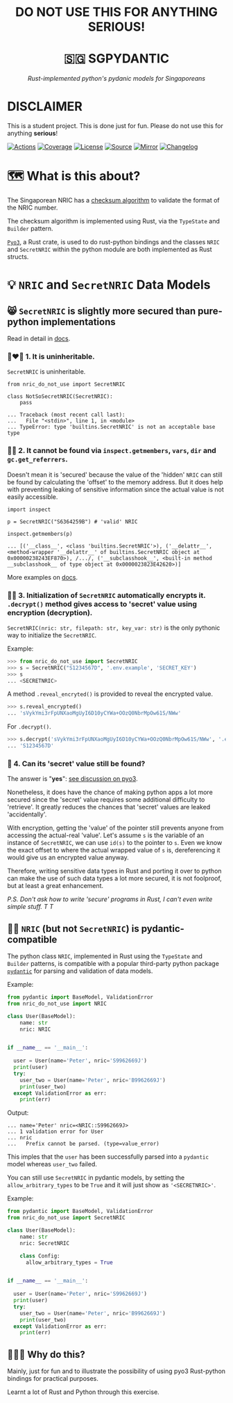 <h1><div align="center">DO NOT USE THIS FOR ANYTHING SERIOUS!</div></h1>

<div align="center">
<h1>🇸🇬 SGPYDANTIC</h1>
<i>Rust-implemented python's pydanic models for Singaporeans</i>
</div>

<p>

# **DISCLAIMER**

This is a student project. This is done just for fun. Please do not use this for anything **serious**!


[![Actions](https://img.shields.io/github/actions/workflow/status/jymchng/sgpydantic_do_not_use/test.yml?branch=main&logo=github&style=flat-square&maxAge=300)](https://github.com/jymchng/sgpydantic_do_not_use/actions)
[![Coverage](https://img.shields.io/codecov/c/gh/jymchng/sgpydantic_do_not_use/branch/main.svg?style=flat-square&maxAge=3600)](https://codecov.io/gh/jymchng/sgpydantic_do_not_use/)
[![License](https://img.shields.io/badge/license-MIT-blue.svg?style=flat-square&maxAge=2678400)](https://choosealicense.com/licenses/mit/)
[![Source](https://img.shields.io/badge/source-GitHub-303030.svg?maxAge=2678400&style=flat-square)](https://github.com/jymchng/sgpydantic_do_not_use/)
[![Mirror](https://img.shields.io/badge/mirror-EMBL-009f4d?style=flat-square&maxAge=2678400)](https://git.embl.de/larralde/sgpydantic_do_not_use/)
[![Changelog](https://img.shields.io/badge/keep%20a-changelog-8A0707.svg?maxAge=2678400&style=flat-square)](https://github.com/jymchng/sgpydantic_do_not_use/blob/master/CHANGELOG.md)


# 🗺️  What is this about?
The Singaporean NRIC has a [checksum algorithm](https://ivantay2003.medium.com/creation-of-singapore-identity-number-nric-24fc3b446145) to validate the format of the NRIC number.

The checksum algorithm is implemented using Rust, via the `TypeState` and `Builder` pattern.

[`Pyo3`](https://docs.rs/pyo3/latest/pyo3/), a Rust crate, is used to do rust-python bindings and the classes `NRIC` and `SecretNRIC` within the python module are both implemented as Rust structs.

# 💡 `NRIC` and `SecretNRIC` Data Models

## 😸 `SecretNRIC` is slightly more secured than pure-python implementations

Read in detail in [docs](docs/security.md).

### 👩‍❤️‍👨 1. It is uninheritable.

`SecretNRIC` is uninheritable.

```
from nric_do_not_use import SecretNRIC

class NotSoSecretNRIC(SecretNRIC):
    pass

... Traceback (most recent call last):
...   File "<stdin>", line 1, in <module>
... TypeError: type 'builtins.SecretNRIC' is not an acceptable base type
```

###  👩‍💻 2. It cannot be found via `inspect.getmembers`, `vars`, `dir` and `gc.get_referrers`.

Doesn't mean it is 'secured' because the value of the 'hidden' `NRIC` can still be found by calculating the 'offset' to the memory address. But it does help with preventing leaking of sensitive information since the actual value is not easily accessible.

```
import inspect

p = SecretNRIC("S6364259B") # 'valid' NRIC

inspect.getmembers(p)

... [('__class__', <class 'builtins.SecretNRIC'>), ('__delattr__', <method-wrapper '__delattr__' of builtins.SecretNRIC object at 0x00000238243EF870>), /.../, ('__subclasshook__', <built-in method __subclasshook__ of type object at 0x0000023823E42620>)]
```

More examples on [docs](docs/security.md).

### 🕵️‍♂️ 3. Initialization of `SecretNRIC` automatically encrypts it. `.decrypt()` method gives access to 'secret' value using encryption (decryption).

`SecretNRIC(nric: str, filepath: str, key_var: str)` is the only pythonic way to initialize the `SecretNRIC`.

Example:
```python
>>> from nric_do_not_use import SecretNRIC
>>> s = SecretNRIC("S1234567D", '.env.example', 'SECRET_KEY')
>>> s
... <SECRETNRIC>
```

A method `.reveal_encryted()` is provided to reveal the encrypted value.

```python
>>> s.reveal_encrypted()
... 'sVykYmi3rFpUNXaoMgUyI6D10yCYWa+OOzQ0NbrMpOw61S/NWw'
```

For `.decrypt()`.

```python
>>> s.decrypt('sVykYmi3rFpUNXaoMgUyI6D10yCYWa+OOzQ0NbrMpOw61S/NWw', '.env.example', 'SECRET_KEY')
... 'S1234567D'
```

### 🔎 4. Can its 'secret' value still be found?
The answer is "**yes**": [see discussion on pyo3](https://github.com/PyO3/pyo3/discussions/3003#discussioncomment-5201863).

Nonetheless, it does have the chance of making python apps a lot more secured since the 'secret' value requires some additional difficulty to 'retrieve'. It greatly reduces the chances that 'secret' values are leaked 'accidentally'.

With encryption, getting the 'value' of the pointer still prevents anyone from accessing the actual-real 'value'. Let's assume `s` is the variable of an instance of `SecretNRIC`, we can use `id(s)` to the pointer to `s`. Even we know the exact offset to where the actual wrapped value of `s` is, dereferencing it would give us an encrypted value anyway.

Therefore, writing sensitive data types in Rust and porting it over to python can make the use of such data types a lot more secured, it is not foolproof, but at least a great enhancement.

<i>P.S. Don't ask how to write 'secure' programs in Rust, I can't even write simple stuff. T T </i>

## 👏🏼 `NRIC` (but not `SecretNRIC`) is pydantic-compatible

The python class `NRIC`, implemented in Rust using the `TypeState` and `Builder` patterns, is compatible with a popular third-party python package [`pydantic`](https://docs.pydantic.dev/) for parsing and validation of data models.

Example:

```python
from pydantic import BaseModel, ValidationError
from nric_do_not_use import NRIC

class User(BaseModel):
    name: str
    nric: NRIC


if __name__ == '__main__': 
  
  user = User(name='Peter', nric='S9962669J')
  print(user)
  try:
    user_two = User(name='Peter', nric='B9962669J')
    print(user_two)
  except ValidationError as err:
    print(err)
```

Output:
```
... name='Peter' nric=<NRIC::S9962669J>
... 1 validation error for User
... nric
...   Prefix cannot be parsed. (type=value_error)
```
This imples that the `user` has been successfully parsed into a `pydantic` model whereas `user_two` failed.

You can still use `SecretNRIC` in pydantic models, by setting the `allow_arbitrary_types` to be `True` and it will just show as `'<SECRETNRIC>'`.

Example:

```python
from pydantic import BaseModel, ValidationError
from nric_do_not_use import SecretNRIC

class User(BaseModel):
    name: str
    nric: SecretNRIC

    class Config:
      allow_arbitrary_types = True


if __name__ == '__main__': 
  
  user = User(name='Peter', nric='S9962669J')
  print(user)
  try:
    user_two = User(name='Peter', nric='B9962669J')
    print(user_two)
  except ValidationError as err:
    print(err)
```

## 🧑🏼‍🚀 Why do this?

Mainly, just for fun and to illustrate the possibility of using pyo3 Rust-python bindings for practical purposes.

Learnt a lot of Rust and Python through this exercise.